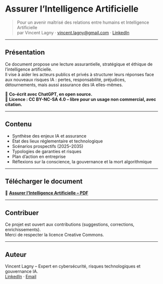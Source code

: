 # Assurer l’Intelligence Artificielle

> Pour un avenir maîtrisé des relations entre humains et Intelligence Artificielle  
> par Vincent Lagny · [vincent.lagny@gmail.com](mailto:vincent.lagny@gmail.com) · [LinkedIn](https://www.linkedin.com/in/vincentlagny/)

---

## Présentation

Ce document propose une lecture assurantielle, stratégique et éthique de l’intelligence artificielle.  
Il vise à aider les acteurs publics et privés à structurer leurs réponses face aux nouveaux risques IA : pertes, responsabilité, préjudices, détournements, mais aussi assurance des IA elles-mêmes.

🧠 **Co-écrit avec ChatGPT, en open source.**  
📘 **Licence : CC BY-NC-SA 4.0 – libre pour un usage non commercial, avec citation.**

---

## Contenu

- Synthèse des enjeux IA et assurance
- État des lieux réglementaire et technologique
- Scénarios prospectifs (2025–2035)
- Typologies de garanties et risques
- Plan d’action en entreprise
- Réflexions sur la conscience, la gouvernance et la mort algorithmique

---

## Télécharger le document

📄 **[Assurer l’Intelligence Artificielle – PDF](Assurer_l_Intelligence_Artificielle_Vincent_Lagny.pdf)**

---

## Contribuer

Ce projet est ouvert aux contributions (suggestions, corrections, enrichissements).  
Merci de respecter la licence Creative Commons.

---

## Auteur

Vincent Lagny – Expert en cybersécurité, risques technologiques et gouvernance IA.  
[LinkedIn](https://www.linkedin.com/in/vincentlagny/) · [Email](mailto:vincent.lagny@gmail.com)
